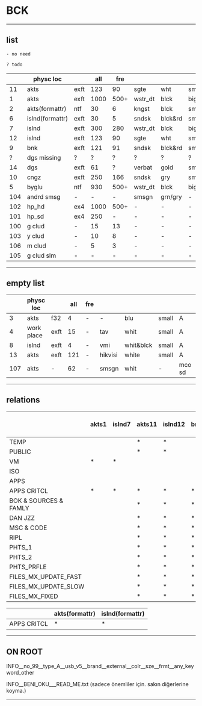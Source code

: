 # BCK

---

## list

```
- no need
```

```
? todo
```

|     | physc loc       |      | all  | fre  |         |         |       | typ | v |
|-----|-----------------|------|------|------|---------|---------|-------|-----|---|
| 11  | akts            | exft | 123  | 90   | sgte    | wht     | smll  | A   | ? |
| 1   | akts            | exft | 1000 | 500+ | wstr_dt | blck    | big   | A   | ? |
| 2   | akts(formattr)  | ntf  | 30   | 6    | kngst   | blck    | smll  | A   | ? |
| 6   | islnd(formattr) | exft | 30   | 5    | sndsk   | blck&rd | small | A   | ? |
| 7   | islnd           | exft | 300  | 280  | wstr_dt | blck    | big   | A   | ? |
| 12  | islnd           | exft | 123  | 90   | sgte    | wht     | smll  | A   | ? |
| 9   | bnk             | exft | 121  | 91   | sndsk   | blck&rd | smll  | A   | ? |
| ?   | dgs missing     | ?    | ?    | ?    | ?       | ?       | ?     | ?   | ? |
| 14  | dgs             | exft | 61   | ?    | verbat  | gold    | smll  | A   | 3 |
| 10  | cngz            | exft | 250  | 166  | sndsk   | gry     | smll  | ?   | ? |
| 5   | byglu           | ntf  | 930  | 500+ | wstr_dt | blck    | big   | A   | ? |
| 104 | andrd smsg      | -    | -    | -    | smsgn   | grn/gry | -     | C   | - |
| 102 | hp_hd           | ex4  | 1000 | 500+ | -       | -       | -     | -   | - |
| 101 | hp_sd           | ex4  | 250  | -    | -       | -       | -     | -   | - |
| 100 | g clud          | -    | 15   | 13   | -       | -       | -     | -   | - |
| 103 | y clud          | -    | 10   | 8    | -       | -       | -     | -   | - |
| 106 | m clud          | -    | 5    | 3    | -       | -       | -     | -   | - |
| 105 | g clud slm      | -    | -    | -    | -       | -       | -     | -   | - |

---

## empty list

|     | physc loc  |      | all | fre |         |           |       |        | v |
|-----|------------|------|-----|-----|---------|-----------|-------|--------|---|
| 3   | akts       | f32  | 4   | -   | -       | blu       | small | A      | ? |
| 4   | work place | exft | 15  | -   | tav     | whit      | small | A      | ? |
| 8   | islnd      | exft | 4   | -   | vmi     | whit&blck | small | A      | ? |
| 13  | akts       | exft | 121 | -   | hikvisi | white     | small | A      | 2 |
| 107 | akts       | -    | 62  | -   | smsgn   | whit      | -     | mco sd | - |

---

## relations

|                       | akts1 | islnd7 | akts11 | islnd12 | bnk | dgs missing | dgs | cngz | byglu | andrd | hp_hd | hp_sd | g clud | y clud | m clud | g clud slm |
|-----------------------|-------|--------|--------|---------|-----|-------------|-----|------|-------|-------|-------|-------|--------|--------|--------|------------|
| TEMP                  |       |        | *      | *       |     |             |     |      |       |       | *     |       |        |        |        |            |
| PUBLIC                |       |        | *      | *       |     |             |     |      |       |       | *     |       |        |        |        |            |
| VM                    | *     | *      |        |         |     |             |     |      |       |       | *     |       |        |        |        |            |
| ISO                   |       |        |        |         |     |             |     |      |       |       | *     |       |        |        |        |            |
| APPS                  |       |        |        |         |     |             |     |      |       |       | *     |       |        |        |        |            |
| APPS CRITCL           | *     | *      | *      | *       | *   | *           | *   | *    | *     | *     | *     | *     |        |        |        |            |
| BOK & SOURCES & FAMLY |       |        | *      | *       | *   |             | *   | *    | *     | *     | *     |       | *      | *      | *      | *          |
| DAN JZZ               |       |        | *      | *       | *   |             | *   | *    | *     | *     | *     |       |        |        |        |            |
| MSC & CODE            |       |        | *      | *       | *   | *           | *   | *    | *     | *     | *     |       |        |        |        |            |
| RIPL                  |       |        | *      | *       | *   | *           | *   | *    | *     | *     | *     | *     | *      | *      | *      | *          |
| PHTS_1                |       |        | *      | *       | *   | *           | *   | *    | *     | *     | *     | *     | *      | *      | *      | *          |
| PHTS_2                |       |        | *      | *       | *   | *           | *   | *    | *     | *     | *     | *     | *      | *      | *      | *          |
| PHTS_PRFLE            |       |        | *      | *       | *   | *           | *   | *    | *     | *     | *     | *     | *      | *      | *      | *          |
| FILES_MX_UPDATE_FAST  |       |        | *      | *       | *   | *           | *   | *    | *     | *     | *     | *     | *      | *      | *      | *          |
| FILES_MX_UPDATE_SLOW  |       |        | *      | *       | *   | *           | *   | *    | *     | *     | *     | *     | *      | *      | *      | *          |
| FILES_MX_FIXED        |       |        | *      | *       | *   | *           | *   | *    | *     | *     | *     | *     | *      | *      | *      | *          |


|             | akts(formattr) | islnd(formattr) |
|-------------|----------------|-----------------|
| APPS CRITCL | *              | *               |


---

## ON ROOT

INFO__no_99__type_A__usb_v5__brand__external__colr__sze__frmt__any_keyword_other

INFO__BENI_OKU___READ_ME.txt (sadece önemliler için. sakın diğerlerine koyma.)

---
